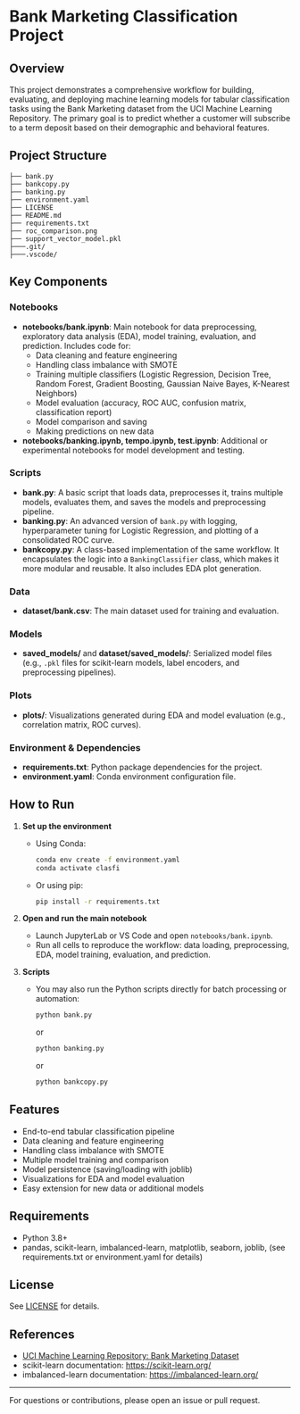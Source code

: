 # Bank Marketing Classification Project

## Overview
This project demonstrates a comprehensive workflow for building, evaluating, and deploying machine learning models for tabular classification tasks using the Bank Marketing dataset from the UCI Machine Learning Repository. The primary goal is to predict whether a customer will subscribe to a term deposit based on their demographic and behavioral features.

## Project Structure
```
├── bank.py
├── bankcopy.py
├── banking.py
├── environment.yaml
├── LICENSE
├── README.md
├── requirements.txt
├── roc_comparison.png
├── support_vector_model.pkl
├───.git/
├───.vscode/
```

## Key Components

### Notebooks
- **notebooks/bank.ipynb**: Main notebook for data preprocessing, exploratory data analysis (EDA), model training, evaluation, and prediction. Includes code for:
  - Data cleaning and feature engineering
  - Handling class imbalance with SMOTE
  - Training multiple classifiers (Logistic Regression, Decision Tree, Random Forest, Gradient Boosting, Gaussian Naive Bayes, K-Nearest Neighbors)
  - Model evaluation (accuracy, ROC AUC, confusion matrix, classification report)
  - Model comparison and saving
  - Making predictions on new data
- **notebooks/banking.ipynb, tempo.ipynb, test.ipynb**: Additional or experimental notebooks for model development and testing.

### Scripts
- **bank.py**: A basic script that loads data, preprocesses it, trains multiple models, evaluates them, and saves the models and preprocessing pipeline.
- **banking.py**: An advanced version of `bank.py` with logging, hyperparameter tuning for Logistic Regression, and plotting of a consolidated ROC curve.
- **bankcopy.py**: A class-based implementation of the same workflow. It encapsulates the logic into a `BankingClassifier` class, which makes it more modular and reusable. It also includes EDA plot generation.

### Data
- **dataset/bank.csv**: The main dataset used for training and evaluation.

### Models
- **saved_models/** and **dataset/saved_models/**: Serialized model files (e.g., `.pkl` files for scikit-learn models, label encoders, and preprocessing pipelines).

### Plots
- **plots/**: Visualizations generated during EDA and model evaluation (e.g., correlation matrix, ROC curves).

### Environment & Dependencies
- **requirements.txt**: Python package dependencies for the project.
- **environment.yaml**: Conda environment configuration file.

## How to Run
1. **Set up the environment**
   - Using Conda:
     ```sh
     conda env create -f environment.yaml
     conda activate clasfi
     ```
   - Or using pip:
     ```sh
     pip install -r requirements.txt
     ```
2. **Open and run the main notebook**
   - Launch JupyterLab or VS Code and open `notebooks/bank.ipynb`.
   - Run all cells to reproduce the workflow: data loading, preprocessing, EDA, model training, evaluation, and prediction.

3. **Scripts**
   - You may also run the Python scripts directly for batch processing or automation:
     ```sh
     python bank.py
     ```
     or
      ```sh
     python banking.py
     ```
     or
      ```sh
     python bankcopy.py
     ```

## Features
- End-to-end tabular classification pipeline
- Data cleaning and feature engineering
- Handling class imbalance with SMOTE
- Multiple model training and comparison
- Model persistence (saving/loading with joblib)
- Visualizations for EDA and model evaluation
- Easy extension for new data or additional models

## Requirements
- Python 3.8+
- pandas, scikit-learn, imbalanced-learn, matplotlib, seaborn, joblib, (see requirements.txt or environment.yaml for details)

## License
See [LICENSE](LICENSE) for details.

## References
- [UCI Machine Learning Repository: Bank Marketing Dataset](https://archive.ics.uci.edu/ml/datasets/bank+marketing)
- scikit-learn documentation: https://scikit-learn.org/
- imbalanced-learn documentation: https://imbalanced-learn.org/

---
For questions or contributions, please open an issue or pull request.
